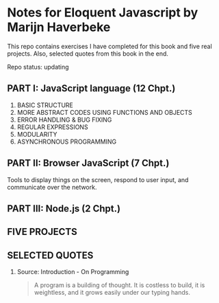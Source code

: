 # Notes for Eloquent Javascript by Marijn Haverbeke

This repo contains exercises I have completed for this book and five real projects. Also, selected quotes from this book in the end.

Repo status: updating

## PART I: JavaScript language (12 Chpt.)

1. BASIC STRUCTURE
2. MORE ABSTRACT CODES USING FUNCTIONS AND OBJECTS
3. ERROR HANDLING & BUG FIXING
4. REGULAR EXPRESSIONS
5. MODULARITY
6. ASYNCHRONOUS PROGRAMMING

## PART II: Browser JavaScript (7 Chpt.)

Tools to display things on the screen, respond to user input, and communicate over the network.

## PART III: Node.js (2 Chpt.)

## FIVE PROJECTS

## SELECTED QUOTES

1. Source: Introduction - On Programming
   > A program is a building of thought. It is costless to build, it is weightless, and it grows easily under our typing hands.
